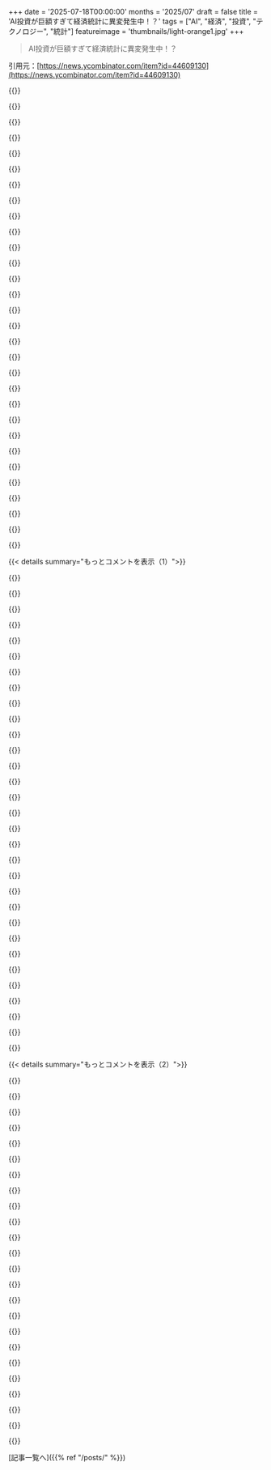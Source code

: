 +++
date = '2025-07-18T00:00:00'
months = '2025/07'
draft = false
title = 'AI投資が巨額すぎて経済統計に異変発生中！？'
tags = ["AI", "経済", "投資", "テクノロジー", "統計"]
featureimage = 'thumbnails/light-orange1.jpg'
+++

> AI投資が巨額すぎて経済統計に異変発生中！？

引用元：[https://news.ycombinator.com/item?id=44609130](https://news.ycombinator.com/item?id=44609130)




{{<matomeQuote body="GDPの1.2%って、そんなに大したことないと思うな。アポロ計画の4%、鉄道の6%、コロナ景気対策の27%、第二次世界大戦の防衛費40%とかと比べたら、「経済を食い尽くす」レベルじゃないよ。" userName="jonas21" createdAt="2025/07/18 21:09:45" color="#38d3d3">}}




{{<matomeQuote body="うん、俺もそう思った。1.2%ってたいしたことないよ。ただの煽り記事でしょ。水の消費量とかエネルギー消費量だったら心配になるかも。<br>話は少し逸れるけど、アメリカのGDPの約9%が「金融サービス」から生まれてるって方が、個人的にはもっとヤバいと思うな。" userName="raincole" createdAt="2025/07/18 21:18:07" color="#45d325">}}




{{<matomeQuote body="金融サービスがGDPの9%を占めるのがなんでダメなの？ローン、取引、住宅ローン、アドバイス、投資とか、全部の手数料や利子が含まれてるんだろ。経済の他の部分を動かすお金の運用を支えるシステムが10%くらいを占めるのは、そんなに驚くことじゃないと思うけどな。" userName="giantg2" createdAt="2025/07/19 01:00:59" color="#ff5c5c">}}




{{<matomeQuote body="https://youtu.be/HA1YKg_OLBw<br>金融サービスは、豊かな国の非現実的な消費を可能にしているんだ。それが9%の価値だよ。" userName="linotype" createdAt="2025/07/18 21:25:20" color="">}}




{{<matomeQuote body="宇宙時代やICBM、衛星時代の誕生、冷戦下の国家安全保障、アメリカの長距離貨物輸送の40%を占める鉄道、経済崩壊を防ぐための疫病対策…。<br>こんなとんでもない変化や危機への対応と「AI」を比較するなんて、マジかよ？ツルハシとか売ってる連中以外で、一体誰が儲けてるんだ？AIはどんな経済活動に不可欠で、何を戦ってるんだ？どう見ても金持ちの投機家や、節約を夢見る経営者に補助されてる、費用対効果が全く見合わないオモチャにしか見えないね。" userName="EA-3167" createdAt="2025/07/18 21:15:59" color="#ff5c5c">}}




{{<matomeQuote body="ちょっと待てよ、じゃあ豊かな国の非現実的な消費をやめれば、経済の9%がもっと役に立つことに使えるってことか？それって最高の展開じゃないか。" userName="anticorporate" createdAt="2025/07/18 21:31:37" color="">}}




{{<matomeQuote body="9%はすごく非効率的だよ。" userName="dontlaugh" createdAt="2025/07/19 02:43:27" color="">}}




{{<matomeQuote body="医療に20%近くも使ってるってのが、ちょっと気になるな。アメリカでは、そのお金に見合うだけのものが得られてないんだから。" userName="wnc3141" createdAt="2025/07/19 01:07:49" color="">}}




{{<matomeQuote body="「非効率的」って言うのは、お金が燃やされてるみたいに聞こえるけど、そうじゃないんだ。金融サービス業界で働く人々の懐に入って、それがまた他の事に使われてるんだよ。経済ってゼロサムゲームじゃないからね。<br>それに、この業界自体が他の産業の潤滑油になってるんだ。つまり、融資や決済処理みたいな金融サービスがなかったら、全体の支出や投資が減って、他の産業も一緒に縮小しちゃうだろうね。" userName="wavemode" createdAt="2025/07/19 03:16:03" color="#785bff">}}




{{<matomeQuote body="AI投資はまだ2年なのに、GDPの1.2%ってすごい額だよな！<br>こんな短期間でこんな比較ができること自体、驚きだぜ。" userName="zachlatta" createdAt="2025/07/18 21:14:44" color="#785bff">}}




{{<matomeQuote body="言いたいことはわかるけど、VisaやMastercardみたいな民間企業は経済全体の2.5%以上をかすめ取ってるんだぜ。<br>Visaは利益率50%超えで、その大金でイノベーションしてるわけじゃない。<br>結局、俺たちの金が金持ち投資家に行ってるだけじゃん。" userName="anon7000" createdAt="2025/07/19 01:52:57" color="">}}




{{<matomeQuote body="こうやって否定する人がいることに毎回驚くぜ。<br>俺の周りのあらゆる仕事がAIで劇的に変わってるんだ。<br>法律、テクノロジー、マーケティングとか、過去のどんな技術よりAIの導入は速い。<br>こんな状況を否定してるなんて、信じられないね。" userName="tsunamifury" createdAt="2025/07/18 23:13:21" color="#38d3d3">}}




{{<matomeQuote body="GDP比だと大したことないように見えるけど、それはGDPが巨大だからだよな。<br>それでも、ノルウェーのGDPまるごと分なんだぜ。<br>1.2%が小さいって言うなら、今年の軍事費の3.4%も大したことないってことになるじゃん。" userName="kulahan" createdAt="2025/07/18 21:17:00" color="#ff5c5c">}}




{{<matomeQuote body="君の言うことも一理あるかもな。<br>でも、俺の給料はAIが費用対効果に見合うかどうかで決まるわけじゃないからさ。" userName="EA-3167" createdAt="2025/07/18 23:41:32" color="">}}




{{<matomeQuote body="LLMとアポロ計画、どっちがより金ドブか判断に迷うな…<br>少なくともLLMには直接アクセスできるし。<br>でも、月の石に直接アクセスする必要があるかは疑問だよな。" userName="dude250711" createdAt="2025/07/18 22:41:13" color="">}}




{{<matomeQuote body="俺たちって、他の先進国より平均で約2倍も使ってるのに、見返りは全然少ないよな。" userName="pesus" createdAt="2025/07/19 03:21:08" color="">}}




{{<matomeQuote body="岩の下に住んでない限り、AIの普及曲線は明らかだろ。<br>君はもっともな議論をしてるんじゃなくて、ただの不平屋だな。" userName="tsunamifury" createdAt="2025/07/19 00:19:27" color="">}}




{{<matomeQuote body="経済って、ある分野から切り取って別の分野に分け与えるような固定のパイじゃないんだ。<br>金融サービスは他のあらゆる分野を支える流動性を提供してる。<br>もしそれを無くしたら、他の全ての分野が縮小しちまうぜ。" userName="lukas099" createdAt="2025/07/18 21:39:01" color="#ff5733">}}




{{<matomeQuote body="「greasing」（賄賂や手数料）に巨額を費やすのはやりすぎだね。オーバーヘッドで10%近くは普通高すぎって言われるよ。中央集権的な計画の方がずっと効率的だし、大企業が社内でそうしてるのもそのためだよ。" userName="dontlaugh" createdAt="2025/07/19 03:24:32" color="">}}




{{<matomeQuote body="読んだ話だけど、確認はしてないんだ。もしアメリカがオーストラリアみたいな国民皆保険制度（歯科除く政府資金）を導入したら、全米国民がほぼ無料で医療を受けられて、高額な保険もいらなくなるし、政府の支出も今と変わらないくらいになるってさ。" userName="KiwiJohnno" createdAt="2025/07/19 06:20:43" color="">}}




{{<matomeQuote body="過去のアポロ計画や鉄道、WW2など大型投資と比較して、AIのハードウェア投資の将来性や効率性に疑問を投げかけてるよ。5年後使える？電力、冷却、ムーアの法則の壁は？と指摘。また、AIはキラーアプリがなく、3DテレビやVR、メタバースみたいに誇大広告で終わるかもって。もっと工学的なアプローチとハードウェアコスト削減が必要だね。" userName="zer00eyz" createdAt="2025/07/18 23:33:57" color="#ff33a1">}}




{{<matomeQuote body="ある程度はそうだよね。でも、彼らに自由な裁量を与えすぎると、2008年の金融危機みたいな行動を助長することになるよ。だから、その分野を制限したいと思うコメント主を許すべきだね。" userName="puchatek" createdAt="2025/07/18 22:40:07" color="">}}




{{<matomeQuote body="確かに絶対額は大きいけど、アメリカ経済のどの分野も絶対額は大きいよね。それはあまり意味のある発言じゃない。パーセンテージを使うと他のものと比較できて、より有用な規模感が分かるんだ。例えば、君の数字だとAI支出は軍事費全体の約1/3だね。これは僕が予想したより少ないし、個人的には過剰なAIへの誇大広告についてちょっと安心できたよ。" userName="pinkmuffinere" createdAt="2025/07/18 22:23:46" color="">}}




{{<matomeQuote body="「私のポケットからどこかの金持ち投資家へ」って言うけど、君の退職金口座にも入ってるかもよ。みんな投資家や企業がお金儲けすることに怒ってるけど、確かに超富裕層（ほとんどは創業者）が不釣り合いな恩恵を受けてる。でも、いつか引退したいほとんどの人は、株に依存する401kや年金に頼ってるんだ。アメリカの退職金口座には約36兆ドルあって、ほとんどが株式と社債だよ。" userName="giantg2" createdAt="2025/07/19 11:49:52" color="#ff5c5c">}}




{{<matomeQuote body="これが風刺だって言ってくれよ。まさか本気でこんなこと思ってないよね？最近はAIのせいでポオの法則が効きすぎてるんだから。" userName="simianparrot" createdAt="2025/07/18 21:35:47" color="">}}




{{<matomeQuote body="そうだね、それなら農耕生活に戻ることもできるよね！ウィンウィンウィン！金融業界が時間と空間を超えて価値をテレポートさせる能力は、世界中の生活の質にとって莫大な恩恵だよ。" userName="rogerrogerr" createdAt="2025/07/18 21:34:12" color="">}}




{{<matomeQuote body="「創業者」は富裕層のほんの一握りで、ただニュースに出てるだけだよ。世界の富の半分は最も裕福な1%が持っていて、格差は拡大中だ。2020年以降、下位90%の誰かが1ドル新しい富を得るごとに、世界の億万長者の一人は170万ドルを得てるんだって（参照：https://www.globalcitizen.org/en/content/wealth-inequality-o...）。だから、君の退職金口座に富の一部が入るのは事実。でも、中流の専門職の退職金に1ペニー行くごとに、ヘッジファンドマネージャーとか、100年前に金持ちになった強盗貴族の孫の信託基金に約1000ドルも行ってるんだよ。" userName="Newlaptop" createdAt="2025/07/19 15:52:48" color="#ff5c5c">}}




{{<matomeQuote body="君は割れた窓のパラドックスに陥ってるね。金融サービスの自動化は効率的で、銀行の待ち時間が減ったり現金を使わなくなったりしたのは良い変化だよ。でも、VisaやMastercardのような決済ネットワークは利益率が50%以上もあって、これはアメリカ経済にとって大きな損失だ。金融サービスが経済全体の1%に減れば、現状よりはるかに改善されるはずだよ。" userName="Retric" createdAt="2025/07/19 04:40:36" color="#45d325">}}




{{<matomeQuote body="現実離れしてるわけじゃないけど、実感ないな。企業は押し付けようとしてるけど、実際の仕事には使えないから、“普及”って言っても形だけって感じ。" userName="drekipus" createdAt="2025/07/19 00:31:29" color="">}}




{{<matomeQuote body="習近平の引用はFTの誇張された報道っぽいね。元の中国語報道はもっと穏やかだったし、AIとEVは会議や報告の焦点じゃなかった。その引用の文化的な解釈は飛ばしていいよ。習近平の警告は、いわゆる“政治的なトーナメント”について。中央政府が産業政策目標を決めると、地方政府は企業と組んで“プロジェクト”を始めるんだ。地方は手柄を、企業は補助金を得るため。でも、たいてい何も成果が出ず、工場建設で終わっちゃう。これは中央政府にとってずっと頭痛の種で、習近平は今AIとEV産業でそれが現れてるって警告してるんだね。<br>[^1]: https://paper.people.com.cn/rmrb/pc/content/202507/17/conten..." userName="crvdgc" createdAt="2025/07/19 08:03:09" color="#785bff">}}




{{< details summary="もっとコメントを表示（1）">}}

{{<matomeQuote body="この誇大広告が（もし）終わったら、その能力を薬物発見とか、何か役立つことに転用できるといいんだけどな。" userName="oytis" createdAt="2025/07/18 20:21:28" color="">}}




{{<matomeQuote body="誇大広告について: なんでこんなに多くの人が、全ての開発者や他のホワイトカラーの仕事をAIに置き換えることに夢中になってるんだろう？それが100%起こると信じてるみたいだね。俺にはこれ全部、“世界の終わり”みたいなニヒリスティックな妄想に聞こえるし、この誇大広告には乗らない。俺だけかな？" userName="baxtr" createdAt="2025/07/18 21:00:39" color="">}}




{{<matomeQuote body="AIやその明白な止まらない進歩を軽視する人たちの多さにいつも驚くね。チェス、囲碁、戦略ゲーム、タンパク質折りたたみなどで起こったことを見れば、形式化できて安価に検証できるほとんどの分野や問題、例えば数学やアルゴリズムなどは解決されるのは明らかで、ドメイン特化型ASIができるのも時間の問題だよ。みんなに“苦い教訓”と“検証者の法則”を読むことを強く勧めるね。<br>[0] http://www.incompleteideas.net/IncIdeas/BitterLesson.html<br>[1] https://www.jasonwei.net/blog/asymmetry-of-verification-and-..." userName="charleshn" createdAt="2025/07/18 21:53:51" color="#38d3d3">}}




{{<matomeQuote body="一方、AIが本当に恩恵をもたらす候補としては、薬物発見がよさそうだね。AIモデル開発を加速させるには、AIに伴うあらゆる“ゴミ”が必要なのかもしれない。" userName="barbazoo" createdAt="2025/07/18 20:45:13" color="">}}




{{<matomeQuote body="何の薬？主な死因は日常的に引き起こされるもので、癌の80%は環境が原因だろ。これらの巨額な資金でやるべきことはもっと良いことがあるはずだ。" userName="lm28469" createdAt="2025/07/18 20:49:28" color="">}}




{{<matomeQuote body="だって、開発者や他のホワイトカラー職の給料が、ほとんどの会社にとって一番の経費だからね。" userName="noitpmeder" createdAt="2025/07/18 21:06:52" color="#ff5c5c">}}




{{<matomeQuote body="俺も変だし、不快に感じるな。なんで大量失業を喜んでる人がいるんだろうね？" userName="overgard" createdAt="2025/07/18 21:17:05" color="">}}




{{<matomeQuote body="1990年代のドットコムブームでは、光ファイバー網を過剰に構築したけど、ほとんど使われなかったんだ。でも、バブル崩壊後、そのインフラがタダ同然で手に入って、新しいスタートアップが大量に生まれたんだよ。データセンターも同じ。前のブームの遺産が次の会社の燃料になるっていう、アメリカのテック業界ではよくあるパターンだね。" userName="jandrewrogers" createdAt="2025/07/18 22:37:46" color="#45d325">}}




{{<matomeQuote body="高給の仕事がなくなるなんて、マジ勘弁してほしいよ！<br>あんたのコメントじゃ、なんで多くの人がAIに熱狂してるのか全然わかんない。CEOが喜んでる理由しか説明してないじゃん。" userName="kulahan" createdAt="2025/07/18 21:18:22" color="">}}




{{<matomeQuote body="これは冷たく聞こえるかもしれないけど、君の疑問の答えは別の疑問から来るんだ—なんで19世紀初頭の産業家は織物労働者を置き換えることに夢中になったんだろう？<br>機械で労働者を置き換えるのは新しい現象じゃないし、これで数えきれないほどの社会変動を経験してきたんだよ。<br>今、僕らがAIについてやってる議論は何度も繰り返されてきたことで、本当に新しい論点なんてほとんどないんだ。<br>今の状況を理解したいなら、あの歴史を勉強することを強く勧めるよ。<br>https://en.wikipedia.org/wiki/Swing_Riots" userName="jdietrich" createdAt="2025/07/18 21:39:30" color="#ff5733">}}




{{<matomeQuote body="めちゃくちゃ安いゲーム機とVRヘッドセットは、皮肉抜きで世界平和とQOLの向上にマジで役立つと思う。ニュースとか doomscrolling に費やす時間が減って、みんなストレスや怒り、退屈を解消できる場所ができるからね。" userName="armchairhacker" createdAt="2025/07/18 20:39:38" color="#45d325">}}




{{<matomeQuote body="これは大量失業の話じゃないよ。効率化の話なんだ。同じものをより安く生産できるってこと。そしたら、もっと安く商品を買えるようになる。<br>それが今の僕らのライフスタイルを可能にしたんだよ。良いことじゃん。ただ、それが次の分野に来たってだけさ。" userName="Ekaros" createdAt="2025/07/18 21:21:51" color="#45d325">}}




{{<matomeQuote body="多くの非エンジニアの人たちは、他人が自動化で失業するのを見て、今度は自分がその味を味わう番だと、めちゃくちゃ喜んでるみたいだね。これまで他人を仕事から追い出してきた人たちが、自分たちの番になったってわけだ。" userName="fnimick" createdAt="2025/07/18 21:23:58" color="">}}




{{<matomeQuote body="今あるものを「AI」って呼ぶのはやめるべきだよ。LLMはちゃんと推論できないからね。それができるまでは、この進歩は全然止められないほどじゃないさ。" userName="overgard" createdAt="2025/07/18 22:13:33" color="#ff5c5c">}}




{{<matomeQuote body="世界の他の国々は、まだ現在のLLMの能力に追いついてないんだよ。もし明日、AIの進歩が止まって、今以上の知能を持つものが作れなくなったとしても、様々な産業で「つらい仕事」を自動化するのに何年もかかるだろうね。" userName="alphazard" createdAt="2025/07/18 20:53:03" color="#ff33a1">}}




{{<matomeQuote body="プログラマーもAIに置き換えられるよ。会計士がVisiCalcに、エンジニアがCADに、数学者が電卓やMathematicaに置き換えられたのと同じようにね。" userName="noncoml" createdAt="2025/07/18 21:52:48" color="#38d3d3">}}




{{<matomeQuote body="みんな「LLMは推論できない」から「LLMは確実に推論できない」って言い方を変えてるのがウケるわ。" userName="kadushka" createdAt="2025/07/19 05:24:27" color="">}}




{{<matomeQuote body="環境が引き起こす病気を薬で治すみたいなもんか。人間が突然完璧な判断をするようにはならないしな（例えば、日焼けしないとか、肉を食べないとか、甘いものを避けるとか）。" userName="ribosometronome" createdAt="2025/07/18 20:57:17" color="">}}




{{<matomeQuote body="開発者全員を置き換えることに超夢中って？俺なんて電子エンジニアの16倍くらい稼いでるぜ。ITの給料って他のホワイトカラー職に比べて、個人の努力とは全然関係ないんだよね。マネージャーが俺の5年分の稼ぎに到達するまでにはキャリア全部かかるんじゃないかな。俺、IQ140かもだけど、社交的にはポンコツだからさ！" userName="eastbound" createdAt="2025/07/18 21:10:23" color="">}}




{{<matomeQuote body="そりゃ、スカッとしてる連中が提供するサービスの需要がガクッと減って、あいつらも困るだろうな。" userName="linotype" createdAt="2025/07/18 21:29:07" color="">}}




{{<matomeQuote body="君の例はLLMじゃないし、全然LLMみたいに動かないよ。もしチェスで「LLMみたいなチェスエンジン」を作ったら、Stockfishじゃなくて平均的な1400レベルのロンドンスパマーみたいになるだろうね。だってデータベース内の平均的な人間の打ち方を真似ようとするから。LLMが何を解決してて、何を最適化してるのか全然わかんないんだよね…。人間っぽいし良い解決策も出すけど、ひどい欠陥が多すぎる。何年も何十億ドルも費やしてるのに、ChatGPTとちゃんとしたチェスすらできないし、ましてや役立つなんてありえないだろ？" userName="mvieira38" createdAt="2025/07/18 22:52:06" color="#38d3d3">}}




{{<matomeQuote body="＞スカッとしてる連中が提供するサービスの需要がガクッと減って、あいつらも困るだろうな<br>その通り。でも、そんなことどうでもいいんだよ。サンフランシスコのテクノロジーへの抗議運動を覚えてるか？人は自分のよりも光り輝いている金色のガチョウでも殺すんだ。" userName="JumpCrisscross" createdAt="2025/07/18 21:32:40" color="">}}




{{<matomeQuote body="フロンティアモデルは「strawberry」の’r’の数を数えられなかったのに、2年足らずでIMO（国際数学オリンピック）で金メダルを取れるようになったぜ[0]。それなのに、みんな「LLMは推論できない」とか「ただの次のトークン予測器だ」みたいな陳腐な常套句を繰り返してる。もはや、無知か、悪意か、あるいは時代遅れになることへの恐怖としか説明できないね。[0] https://x.com/alexwei_/status/1946477742855532918" userName="charleshn" createdAt="2025/07/19 10:23:29" color="#785bff">}}




{{<matomeQuote body="チェスとかとは全然違うんだよ。もしソフトウェアエンジニアリングを正確に形式化して「解決」できたら、それはすごくクールだし、プログラミングを新しい抽象レベルに引き上げるだろうね。ソフトウェアの仕事が、ソフトウェアを書くことから検証することに移行しても、それがプロセス全体を効率化してソフトウェアが良くなるなら、俺は気にしない。でも、今起こってることは違うんだ。少なくともAI楽観主義のCEOたちの頭の中では、「disruption」（破壊的イノベーション）が起きてる。つまり、コストを大幅に削減しながら品質を落とすってことさ。" userName="oytis" createdAt="2025/07/18 21:57:58" color="#ff33a1">}}




{{<matomeQuote body="誰もそれに夢中ってわけじゃない。みんなそれを恐れてるんだよ。でもさ、どうする？自分の仕事や誰かの仕事を、より速く、より簡単に、より良くできるツールを導入するのをやめる？それは罠だよ。一度可能性を知ったらもう後戻りできないし、もしやめたら、新しいツールを使い続ける人たちと競争しなきゃいけなくなる。たとえ数年後にはそのツールが自分の仕事を無駄にするって完璧にわかっててもね。個人的には、何かの規制で効率的にできないから経済的価値がある仕事をして一日を過ごすのは、もっと憂鬱になるかもな。それなら、どうせ金もらってビーチで一日過ごすほうがマシだぜ。" userName="throw310822" createdAt="2025/07/18 22:51:20" color="#45d325">}}




{{<matomeQuote body="バカ言ってんじゃないよ。心臓病やガンは年齢とともに進行して、100歳までにほとんどの人を死に至らしめるんだ。もし環境や運動でこれが解決できるってんなら、200歳まで生きてる人を見せてみろよ。医療研究への投資が過剰になるなんて言えるのは、今の100倍投資してからだね。" userName="schmidtleonard" createdAt="2025/07/18 21:03:47" color="#785bff">}}




{{<matomeQuote body="みんなAIの進歩は一目瞭然であるべきだと思ってるよな。もし本当にすごいなら、医薬品の値下げや新治療法の開発、映画やゲームの高品質化、シェイクスピアを超えるテキストAI作品がどんどん生まれてるはずだ。でも、どこに“ドカン”とくるものがあるんだ？現実はコンピュータビジョンや感情分析に使える程度で、それすら完璧じゃない。大きな野望はただ先延ばしにしてるだけだろ。" userName="bigyabai" createdAt="2025/07/18 22:02:21" color="#45d325">}}




{{<matomeQuote body="＞環境要因の病気を治す薬<br>人間はこれまで、生活習慣病を最小限の副作用で治す薬の開発に全く成功してないんだから、AIなら絶対にできるって考えるのは魔法みたいな話だよ。" userName="logicchains" createdAt="2025/07/18 21:18:49" color="">}}




{{<matomeQuote body="主な論点は経済がゼロサムゲームだっていう仮定に基づいているけど、明らかに違うよ。AIに投資したからといって、他の分野にも同じ資本を回せるわけじゃないんだ。AIは莫大なリターンが期待されてるから今開発されてるし、その価値は鉄道よりもはるかに大きいと思うね。過剰投資は特定の地域やハードウェアで起こるだろうけど、まだそんな段階じゃないと思うな。" userName="lucbocahut" createdAt="2025/07/18 21:43:30" color="#ff5733">}}




{{<matomeQuote body="＞“...経済がゼロサムゲームだっていう仮定に基づいているけど、明らかに違う”<br>波及効果の評価は慎重にすべきだよ。それがシステムの重要な特性であっても、複利的な性質は常に明白なわけじゃない。例えば、AIの設備投資への資金提供が、少なくとも短期的には他の分野への投資を圧迫しているって点で、筆者は正しいんだ。" userName="arthurofbabylon" createdAt="2025/07/18 21:50:27" color="#45d325">}}

{{</details>}}




{{< details summary="もっとコメントを表示（2）">}}

{{<matomeQuote body="AIへの巨額投資は過剰かもしれないけど、長期的には役立つ可能性が高いよ。インターネットも最初pets.comのために作られた時は失敗だったけど、その後Amazon、YouTube、Zoomなどが生まれて、コロナ禍も乗り越えられただろ。今のインターネットは短期的なリターンで過剰に繋がった結果だけど、その後人間がその技術の最適な使い方を見つけたんだ。もっと詳しく知りたければ、この本が超おすすめだよ。Carlota Perezはすごく洞察力があるんだ: https://en.wikipedia.org/wiki/Technological_Revolutions_and_..." userName="schimmy_changa" createdAt="2025/07/18 21:53:30" color="#ff5733">}}




{{<matomeQuote body="＞『AIに投資したからといって、他の分野にも同じ資本を回せるわけじゃない』<br>悪く言いたくないけど、君はちょっとナイーブに聞こえるね。これがPE/VCでドライパウダー（未投資資金）がどう現れるか、現金豊富な企業がM＆Aを通じて行うのと同じことだよ。高金利のような好条件だと、こういうトレンドは加速しやすいし、同調圧力も大きいんだ。資本を投入するのが仕事なら、良い場所が少ない時にどうするか？まあ…こうなるんだよ。" userName="jnmandal" createdAt="2025/07/19 09:55:37" color="#38d3d3">}}




{{<matomeQuote body="全ての新しいデータセンターを再生可能エネルギーか何かで建てるよう義務付けたらいいのにね。従来のデータセンターに対する追加コストなんて、総費用と比べたら大したことないし、これらの企業には余裕があるだろ。もしかしたら次世代の小型モジュール炉SMRの進展にも繋がるかもしれないし。" userName="gazpacho" createdAt="2025/07/18 20:30:13" color="#ff5733">}}




{{<matomeQuote body="多くの企業が小型原子力技術に注目してるよ。主な課題は、電力網の容量がある場所を見つけることだね。この分野の人と30分も話せば、原子力の話が出てくるはずさ。このAIのハイプサイクルが十分長く続いて、この資本が原子炉の導入に使われることを心から願うよ。鉄道や光ファイバーのように、それがこのハイプサイクルから得られる永続的なプラスになるだろうからね。強欲な実業家はひどかったけど、少なくとも平均的な人が恩恵を受けられる大規模なインフラを残したんだ。最近のハイプサイクルはそれに比べてほとんど何も残さないからね。" userName="phil21" createdAt="2025/07/18 21:06:38" color="#ff5733">}}




{{<matomeQuote body="原子炉技術に拙速なやり方を持ち込まれて、失敗プロジェクトが放置されるのが心配。この分野はきちんと規制されてるのには理由があるんだよ。" userName="ikr678" createdAt="2025/07/19 06:39:54" color="">}}




{{<matomeQuote body="データセンターは再生可能エネルギーで建てるべきって話だけど、欧州では当たり前だし、米大手（Google、Microsoft、Meta、AWS）もガンガン投資してるよ。でもUS国内は許可とかで再生エネの導入が進まないのが問題なんだ。なんと100GW分も建設待ちがあるんだって。でもxAI/Grokは例外で、ガス発電100%の上に効率が悪すぎ。あんなの違法にすべきだと思うよ。" userName="Voloskaya" createdAt="2025/07/18 21:45:08" color="#38d3d3">}}




{{<matomeQuote body="USではデータセンターに再生エネを強制しなくても大丈夫だよ。2024年の新規発電容量の94%が再生可能エネか蓄電池なんだ。2025年もほぼ同じ割合で、すでに再生エネが主流になってるってことだね。" userName="jjk166" createdAt="2025/07/18 21:22:21" color="#ff33a1">}}




{{<matomeQuote body="再生可能エネが一番安いから、強制は不要だよ。Xがガスを使うのはスピード優先で、いずれクリーンな電力に移行するはずさ。AmazonやMSが原子力に投資してるのは、大量の安い電力が必要だからだよ。結局、再生可能エネや原子力への許可プロセスを速くするのが大事。官僚主義が経済成長のボトルネックになってるんだ。" userName="jillesvangurp" createdAt="2025/07/19 10:40:43" color="#ff5c5c">}}




{{<matomeQuote body="データセンターは高価な設備を無駄にしないためにも、安定した電力が必要なんだ。太陽光や風力は不安定だし、大容量バッテリーもタダじゃないからね。" userName="loeg" createdAt="2025/07/18 20:51:01" color="">}}




{{<matomeQuote body="データセンターの企業は小型モジュール炉（SMR）を使いたいと思ってるはずだよ。あとは米国原子力規制委員会（NRC）が許可を出すのを待つだけさ。" userName="bpodgursky" createdAt="2025/07/18 20:51:55" color="">}}




{{<matomeQuote body="小型モジュール炉（SMR）が経済的って話もあるけど、実際はなかなか難しいんじゃないかな。AP1000みたいな大型モジュール炉（LMR）を建てる理由だって十分あるしさ。" userName="loeg" createdAt="2025/07/19 00:43:59" color="">}}




{{<matomeQuote body="データセンター企業はエネルギー問題抱えてないって。州が電力優遇してるんだから。本当の問題は周りから水を吸い上げてることだよ。Microsoftは海中で冷やして潮力発電するミニデータセンターの設計があるのに、州が雇用欲しさに誘致してる方が楽しいってことさ。" userName="nocsi" createdAt="2025/07/18 21:11:47" color="">}}




{{<matomeQuote body="実際はエネルギーこそ彼らにとって大問題で、水の消費はそこまでじゃないよ。" userName="loeg" createdAt="2025/07/19 00:42:19" color="">}}




{{<matomeQuote body="エネルギー問題がなければ、冷却材を再循環させればいいだけなのに。" userName="Difwif" createdAt="2025/07/19 03:44:35" color="">}}




{{<matomeQuote body="AI投資が他の産業への投資を奪ってる（他の産業を飢えさせてる）って言いながら、GDPへの影響を語る際に、そのAI投資全体に経済乗数を適用するのはおかしいよ。どっちか片方しか成り立たないはずだよね。だって、転用された投資なら、乗数効果も双方に等しく適用されるんだから。" userName="jsnell" createdAt="2025/07/18 20:33:02" color="#38d3d3">}}




{{<matomeQuote body="だから記事のタイトルが「ダーリン、AI投資が経済を食い荒らしてるわよ」ってなってるんでしょ。" userName="arthurofbabylon" createdAt="2025/07/18 21:52:04" color="">}}




{{<matomeQuote body="それは論理が飛躍してるように見えるね。彼はAI投資が他の産業を圧迫している、ってのと、AI投資が直接投資とその乗数効果でGDPを大きく成長させている、って二つの主張をしてるけど、この両立は無理だと思うな。もしAIインフラじゃなくて他に使われてたなら、その仮想的な支出がGDPに現れて、乗数効果もそっちに出てたはずだもん。" userName="jsnell" createdAt="2025/07/18 22:02:31" color="#45d325">}}




{{<matomeQuote body="AIがお金を要求することで、投資家が受け入れる最低限のリターン率（ハードルレート）が上がれば、AI投資は巨大化しつつ、他の産業への投資を枯渇させることもあり得るよ。需要が増えれば、ほとんどの市場で価格が上がるのと同じさ。" userName="tuatoru" createdAt="2025/07/19 09:58:54" color="#ff33a1">}}




{{<matomeQuote body="鉄道は社会に資本を分配して多くの人の富を長期的に増やしたけど、AIは既にお金を持ってる人に資本を集中させて、中間層の富を長期的に減らすかもね。国民の購買力が下がると経済発展には良くないから、AIブームには疑問を感じるよ。" userName="niemandhier" createdAt="2025/07/19 05:52:36" color="#ff33a1">}}




{{<matomeQuote body="鉄道が社会に資本を分配したって？ヴァンダービルト家みたいな鉄道会社は独占企業で、価格カルテルで農家は高い運賃を払わされてたから、政府が解体法を通したのを思い出すよ。AIが富を集中させるっていうのも、他の資本集約型事業でも同じこと。なんでAIだけ特別に選ぶんだ？それにAIは天然の独占じゃないし、競争もあるし、代替手段もあるだろ。" userName="chii" createdAt="2025/07/19 06:14:56" color="#45d325">}}




{{<matomeQuote body="鉄道は鉄鋼や建設が必要で、何千人もの人間が関わる巨大なインフラプロジェクトだった。AIは違うよ。" userName="niemandhier" createdAt="2025/07/19 08:31:22" color="">}}




{{<matomeQuote body="鉄道建設と比べて、一つのチップのサプライチェーン全体にはどれだけ多くの人が関わってるんだろうね？" userName="chii" createdAt="2025/07/19 08:55:25" color="">}}




{{<matomeQuote body="鉄道は貨物を運ぶものだし、商品を売ってなきゃ貨物を運ばないよね。独占問題はあったけど、基本的に鉄道は周辺市場が必要だ。でもAIはそうじゃないし、「資源の呪い」に苦しんでるみたいだね。詳しくはここ→https://www.lesswrong.com/posts/Mak2kZuTq8Hpnqyzb/the-intell..." userName="ruined" createdAt="2025/07/19 06:30:15" color="#ff33a1">}}

{{</details>}}



[記事一覧へ]({{% ref "/posts/" %}})

